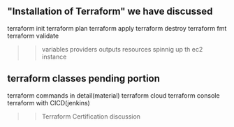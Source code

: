"Installation of Terraform"
we have discussed
------------------
terraform init
terraform plan
terraform apply
terraform destroy
terraform fmt
terraform validate
>>variables
>>providers
>>outputs
>>resources
>>spinnig up th ec2 instance

terraform classes pending portion
----------------------------
terraform commands in detail(material)
terraform cloud
terraform console
terraform with CICD(jenkins)
>> Terraform Certification discussion

